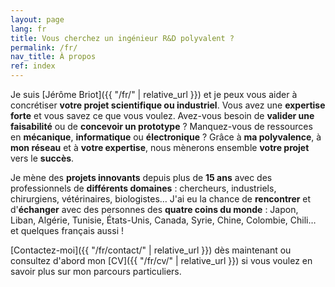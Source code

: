 ```yaml
---
layout: page
lang: fr
title: Vous cherchez un ingénieur R&D polyvalent ?
permalink: /fr/
nav_title: À propos
ref: index
---
```


Je suis [Jérôme Briot]({{ "/fr/" | relative_url }}) et je peux vous aider à concrétiser **votre projet scientifique ou industriel**. Vous avez une **expertise forte** et vous savez ce que vous voulez. Avez-vous besoin de **valider une faisabilité** ou de **concevoir un prototype**&nbsp;? Manquez-vous de ressources en **mécanique**, **informatique** ou **électronique**&nbsp;? Grâce à **ma polyvalence**, à **mon réseau** et à **votre expertise**, nous mènerons ensemble **votre projet** vers le **succès**.

Je mène des **projets innovants** depuis plus de **15 ans** avec des professionnels de **différents domaines**&nbsp;: chercheurs, industriels, chirurgiens, vétérinaires, biologistes… J'ai eu la chance de **rencontrer** et d'**échanger** avec des personnes des **quatre coins du monde**&nbsp;: Japon, Liban, Algérie, Tunisie, États-Unis, Canada, Syrie, Chine, Colombie, Chili… et quelques français aussi&nbsp;!

[Contactez-moi]({{ "/fr/contact/" | relative_url }})  dès maintenant ou consultez d'abord mon [CV]({{ "/fr/cv/" | relative_url }}) si vous voulez en savoir plus sur mon parcours particuliers.